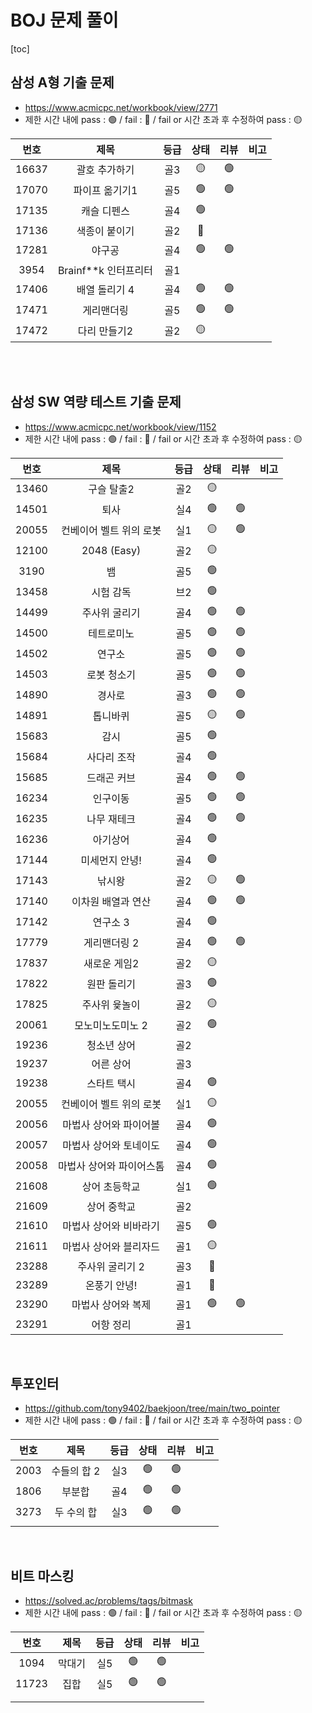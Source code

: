 # BOJ 문제 풀이

[toc]

## 삼성 A형 기출 문제

- https://www.acmicpc.net/workbook/view/2771
- 제한 시간 내에 pass : 🟢 / fail : 🔴 / fail or 시간 초과 후 수정하여 pass : 🟡

| 번호  |         제목         | 등급 | 상태 | 리뷰 | 비고 |
| :---: | :------------------: | :--: | :--: | :--: | :--: |
| 16637 |    괄호 추가하기     | 골3  |  🟡   |  🟢   |      |
| 17070 |    파이프 옮기기1    | 골5  |  🟢   |  🟢   |      |
| 17135 |     캐슬 디펜스      | 골4  |  🟢   |      |      |
| 17136 |    색종이 붙이기     | 골2  |  🔴   |      |      |
| 17281 |        야구공        | 골4  |  🟢   |  🟢   |      |
| 3954  | Brainf**k 인터프리터 | 골1  |      |      |      |
| 17406 |    배열 돌리기 4     | 골4  |  🟢   |  🟢   |      |
| 17471 |      게리맨더링      | 골5  |  🟢   |  🟢   |      |
| 17472 |     다리 만들기2     | 골2  |  🟡   |      |      |

<br/>

<br/>

## 삼성 SW 역량 테스트 기출 문제

- https://www.acmicpc.net/workbook/view/1152
- 제한 시간 내에 pass : 🟢 / fail : 🔴 / fail or 시간 초과 후 수정하여 pass : 🟡

| 번호  |           제목           | 등급 | 상태 | 리뷰 | 비고 |
| :---: | :----------------------: | :--: | :--: | :--: | :--: |
| 13460 |        구슬 탈출2        | 골2  |  🟡   |      |      |
| 14501 |           퇴사           | 실4  |  🟢   |  🟢   |      |
| 20055 | 컨베이어 벨트 위의 로봇  | 실1  |  🟡   |  🟢   |      |
| 12100 |       2048 (Easy)        | 골2  |  🟡   |      |      |
| 3190  |            뱀            | 골5  |  🟢   |      |      |
| 13458 |        시험 감독         | 브2  |  🟢   |      |      |
| 14499 |      주사위 굴리기       | 골4  |  🟢   |  🟢   |      |
| 14500 |        테트로미노        | 골5  |  🟢   |  🟢   |      |
| 14502 |          연구소          | 골5  |  🟢   |  🟢   |      |
| 14503 |       로봇 청소기        | 골5  |  🟢   |  🟢   |      |
| 14890 |          경사로          | 골3  |  🟢   |  🟢   |      |
| 14891 |         톱니바퀴         | 골5  |  🟡   |  🟢   |      |
| 15683 |           감시           | 골5  |  🟢   |      |      |
| 15684 |       사다리 조작        | 골4  |  🟢   |      |      |
| 15685 |       드래곤 커브        | 골4  |  🟢   |  🟢   |      |
| 16234 |         인구이동         | 골5  |  🟢   |  🟢   |      |
| 16235 |       나무 재테크        | 골4  |  🟢   |  🟢   |      |
| 16236 |         아기상어         | 골4  |  🟢   |      |      |
| 17144 |      미세먼지 안녕!      | 골4  |  🟢   |      |      |
| 17143 |          낚시왕          | 골2  |  🟡   |  🟢   |      |
| 17140 |    이차원 배열과 연산    | 골4  |  🟢   |  🟢   |      |
| 17142 |         연구소 3         | 골4  |  🟢   |      |      |
| 17779 |       게리맨더링 2       | 골4  |  🟢   |  🟢   |      |
| 17837 |       새로운 게임2       | 골2  |  🟡   |      |      |
| 17822 |       원판 돌리기        | 골3  |  🟢   |      |      |
| 17825 |      주사위 윷놀이       | 골2  |  🟡   |      |      |
| 20061 |     모노미노도미노 2     | 골2  |  🟢   |      |      |
| 19236 |       청소년 상어        | 골2  |      |      |      |
| 19237 |        어른 상어         | 골3  |      |      |      |
| 19238 |       스타트 택시        | 골4  |  🟢   |      |      |
| 20055 | 컨베이어 벨트 위의 로봇  | 실1  |  🟡   |      |      |
| 20056 |  마법사 상어와 파이어볼  | 골4  |  🟢   |      |      |
| 20057 |  마법사 상어와 토네이도  | 골4  |  🟢   |      |      |
| 20058 | 마법사 상어와 파이어스톰 | 골4  |  🟢   |      |      |
| 21608 |      상어 초등학교       | 실1  |  🟢   |      |      |
| 21609 |       상어 중학교        | 골2  |      |      |      |
| 21610 |  마법사 상어와 비바라기  | 골5  |  🟢   |      |      |
| 21611 |  마법사 상어와 블리자드  | 골1  |  🟡   |      |      |
| 23288 |     주사위 굴리기 2      | 골3  |  🔴   |      |      |
| 23289 |       온풍기 안녕!       | 골1  |  🔴   |      |      |
| 23290 |    마법사 상어와 복제    | 골1  |  🟢   |  🟢   |      |
| 23291 |        어항 정리         | 골1  |      |      |      |

<br/>

## 투포인터

- https://github.com/tony9402/baekjoon/tree/main/two_pointer
- 제한 시간 내에 pass : 🟢 / fail : 🔴 / fail or 시간 초과 후 수정하여 pass : 🟡

| 번호 |    제목     | 등급 | 상태 | 리뷰 | 비고 |
| :--: | :---------: | :--: | :--: | :--: | :--: |
| 2003 | 수들의 합 2 | 실3  |  🟢   |  🟢   |      |
| 1806 |   부분합    | 골4  |  🟢   |  🟢   |      |
| 3273 | 두 수의 합  | 실3  |  🟢   |  🟢   |      |
|      |             |      |      |      |      |

<br/>

## 비트 마스킹

- https://solved.ac/problems/tags/bitmask
- 제한 시간 내에 pass : 🟢 / fail : 🔴 / fail or 시간 초과 후 수정하여 pass : 🟡

| 번호  |  제목  | 등급 | 상태 | 리뷰 | 비고 |
| :---: | :----: | :--: | :--: | :--: | :--: |
| 1094  | 막대기 | 실5  |  🟢   |  🟢   |      |
| 11723 |  집합  | 실5  |  🟢   |  🟢   |      |
|       |        |      |      |      |      |
|       |        |      |      |      |      |